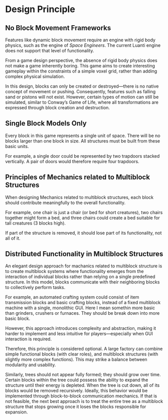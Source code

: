 # Design Principle

## No Block Movement Frameworks

Features like dynamic block movement require an engine with rigid body physics, such as the engine of *Space Engineers*. The current Luanti engine does not support that level of functionality.

From a game design perspective, the absence of rigid body physics does not make a game inherently boring. This game aims to create interesting gameplay within the constraints of a simple voxel grid, rather than adding complex physical simulation.

In this design, blocks can only be created or destroyed—there is no native concept of movement or pushing. Consequently, features such as falling sand or pistons will not exist. However, certain types of motion can still be simulated, similar to Conway’s Game of Life, where all transformations are expressed through block creation and destruction.

## Single Block Models Only

Every block in this game represents a single unit of space. There will be no blocks larger than one block in size. All structures must be built from these basic units.

For example, a single door could be represented by two trapdoors stacked vertically. A pair of doors would therefore require four trapdoors.

## Principles of Mechanics related to Multiblock Structures

When designing Mechanics related  to multiblock structures, each block should contribute meaningfully to the overall functionality.

For example, one chair is just a chair (or bed for short creatures), two chairs together might form a bed, and three chairs could create a bed suitable for tall creatures (3 blocks high).

If part of the structure is removed, it should lose part of its functionality, not all of it.

## Distributed Functionality in Multiblock Structures

An elegant design approach for machanics related to multiblock structure is to create multiblock systems where functionality emerges from the interaction of individual blocks rather than relying on a single predefined structure. In this model, blocks communicate with their neighboring blocks to collectively perform tasks.

For example, an automated crafting system could consist of item transmission blocks and basic crafting blocks, instead of a fixed multiblock machine with a single, monolithic GUI. Here I mean somethin more basic than grinders, crushers or furnaces. They should be break down into more basic block.

However, this approach introduces complexity and abstraction, making it harder to implement and less intuitive for players—especially when GUI interaction is required.

Therefore, this principle is considered optional. A large factory can combine simple functional blocks (with clear roles), and multiblock structures (with slightly more complex functions). This may strike a balance between modularity and usability.

Similarly, trees should not appear fully formed; they should grow over time. Certain blocks within the tree could possess the ability to expand the structure until their energy is depleted. When the tree is cut down, all of its blocks would be removed recursively. Ideally, this behavior would be implemented through block-to-block communication mechanics. If that is not feasible, the next best approach is to treat the entire tree as a multiblock structure that stops growing once it loses the blocks responsible for expansion.
